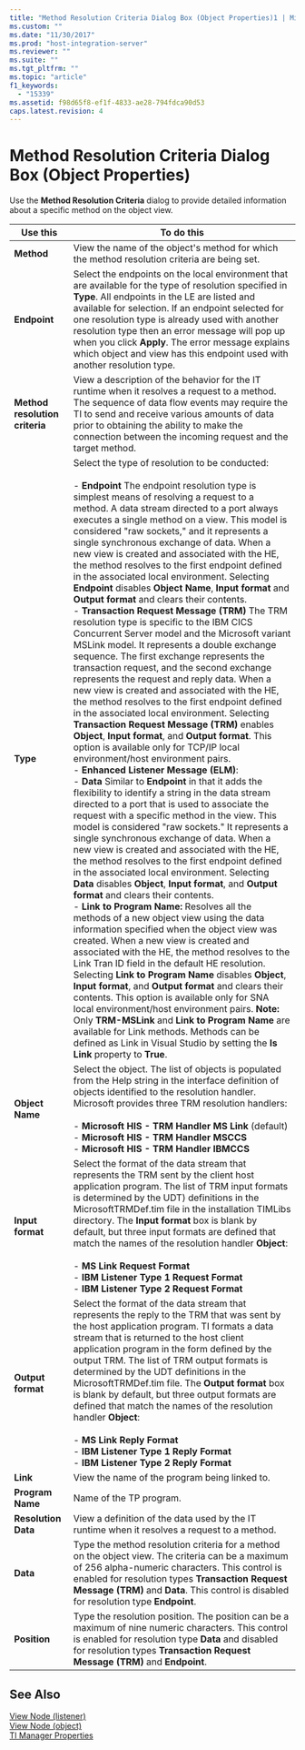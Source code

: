 ```yaml
---
title: "Method Resolution Criteria Dialog Box (Object Properties)1 | Microsoft Docs"
ms.custom: ""
ms.date: "11/30/2017"
ms.prod: "host-integration-server"
ms.reviewer: ""
ms.suite: ""
ms.tgt_pltfrm: ""
ms.topic: "article"
f1_keywords: 
  - "15339"
ms.assetid: f98d65f8-ef1f-4833-ae28-794fdca90d53
caps.latest.revision: 4
---
```

# Method Resolution Criteria Dialog Box (Object Properties)
Use the **Method Resolution Criteria** dialog to provide detailed information about a specific method on the object view.  
  
|Use this|To do this|  
|--------------|----------------|  
|**Method**|View the name of the object's method for which the method resolution criteria are being set.|  
|**Endpoint**|Select the endpoints on the local environment that are available for the type of resolution specified in **Type**. All endpoints in the LE are listed and available for selection. If an endpoint selected for one resolution type is already used with another resolution type then an error message will pop up when you click **Apply**. The error message explains which object and view has this endpoint used with another resolution type.|  
|**Method resolution criteria**|View a description of the behavior for the IT runtime when it resolves a request to a method. The sequence of data flow events may require the TI to send and receive various amounts of data prior to obtaining the ability to make the connection between the incoming request and the target method.|  
|**Type**|Select the type of resolution to be conducted:<br /><br /> -   **Endpoint** The endpoint resolution type is simplest means of resolving a request to a method. A data stream directed to a port always executes a single method on a view. This model is considered "raw sockets," and it represents a single synchronous exchange of data. When a new view is created and associated with the HE, the method resolves to the first endpoint defined in the associated local environment. Selecting **Endpoint** disables **Object Name**, **Input format** and **Output format** and clears their contents.<br />-   **Transaction Request Message (TRM)** The TRM resolution type is specific to the IBM CICS Concurrent Server model and the Microsoft variant MSLink model. It represents a double exchange sequence. The first exchange represents the transaction request, and the second exchange represents the request and reply data. When a new view is created and associated with the HE, the method resolves to the first endpoint defined in the associated local environment. Selecting **Transaction Request Message (TRM)** enables **Object**, **Input format**, and **Output format**. This option is available only for TCP/IP local environment/host environment pairs.<br />-   **Enhanced Listener Message (ELM)**:<br />-   **Data** Similar to **Endpoint** in that it adds the flexibility to identify a string in the data stream directed to a port that is used to associate the request with a specific method in the view. This model is considered "raw sockets." It represents a single synchronous exchange of data. When a new view is created and associated with the HE, the method resolves to the first endpoint defined in the associated local environment. Selecting **Data** disables **Object**, **Input format**, and **Output format** and clears their contents.<br />-   **Link to Program Name:** Resolves all the methods of a new object view using the data information specified when the object view was created. When a new view is created and associated with the HE, the method resolves to the Link Tran ID field in the default HE resolution. Selecting **Link to Program Name** disables **Object**, **Input format**, and **Output format** and clears their contents. This option is available only for SNA local environment/host environment pairs. **Note:**  Only **TRM-MSLink** and **Link to Program Name** are available for Link methods. Methods can be defined as Link in Visual Studio by setting the **Is Link** property to **True**.|  
|**Object Name**|Select the object. The list of objects is populated from the Help string in the interface definition of objects identified to the resolution handler. Microsoft provides three TRM resolution handlers:<br /><br /> -   **Microsoft HIS - TRM Handler MS Link** (default)<br />-   **Microsoft HIS - TRM Handler MSCCS**<br />-   **Microsoft HIS - TRM Handler IBMCCS**|  
|**Input format**|Select the format of the data stream that represents the TRM sent by the client host application program. The list of TRM input formats is determined by the UDT) definitions in the MicrosoftTRMDef.tim file in the installation TIMLibs directory. The **Input format** box is blank by default, but three input formats are defined that match the names of the resolution handler **Object**:<br /><br /> -   **MS Link Request Format**<br />-   **IBM Listener Type 1 Request Format**<br />-   **IBM Listener Type 2 Request Format**|  
|**Output format**|Select the format of the data stream that represents the reply to the TRM that was sent by the host application program. TI formats a data stream that is returned to the host client application program in the form defined by the output TRM. The list of TRM output formats is determined by the UDT definitions in the MicrosoftTRMDef.tim file. The **Output format** box is blank by default, but three output formats are defined that match the names of the resolution handler **Object**:<br /><br /> -   **MS Link Reply Format**<br />-   **IBM Listener Type 1 Reply Format**<br />-   **IBM Listener Type 2 Reply Format**|  
|**Link**|View the name of the program being linked to.|  
|**Program Name**|Name of the TP program.|  
|**Resolution Data**|View a definition of the data used by the IT runtime when it resolves a request to a method.|  
|**Data**|Type the method resolution criteria for a method on the object view. The criteria can be a maximum of 256 alpha-numeric characters. This control is enabled for resolution types **Transaction Request Message (TRM)** and **Data**. This control is disabled for resolution type **Endpoint**.|  
|**Position**|Type the resolution position. The position can be a maximum of nine numeric characters. This control is enabled for resolution type **Data** and disabled for resolution types **Transaction Request Message (TRM)** and **Endpoint**.|  
  
## See Also  
 [View Node (listener)](../core/view-node-listener-1.md)   
 [View Node (object)](../core/view-node-object-2.md)   
 [TI Manager Properties](../core/ti-manager-properties1.md)